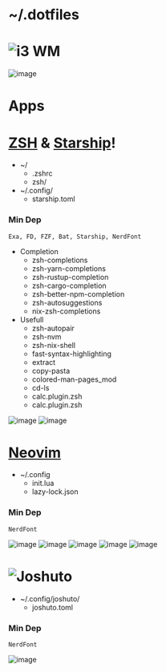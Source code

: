 # ~/.dotfiles
# ![i3 WM](https://github.com/IwnuplyNotTyan/dotfiles/tree/i3)

![image](https://raw.githubusercontent.com/IwnuplyNotTyan/dotfiles/main/screenshot/photo_2023-08-21_15-58-45.jpg)

# Apps
# [ZSH](https://en.wikipedia.org/wiki/Z_shell) & [Starship](https://starship.rs)!
- ~/
  - .zshrc
  - zsh/
 - ~/.config/
   - starship.toml

### Min Dep
`Exa, FD, FZF, Bat, Starship, NerdFont`

 - Completion
    -  zsh-completions
    -  zsh-yarn-completions
    -  zsh-rustup-completion
    -  zsh-cargo-completion
    -  zsh-better-npm-completion
    -  zsh-autosuggestions
    -  nix-zsh-completions
  - Usefull
    -  zsh-autopair
    -  zsh-nvm
    -  zsh-nix-shell
    -  fast-syntax-highlighting
    -  extract
    -  copy-pasta
    -  colored-man-pages_mod
    -  cd-ls
    -  calc.plugin.zsh
    -  calc.plugin.zsh
    
![image](https://raw.githubusercontent.com/IwnuplyNotTyan/dotfiles/main/screenshot/photo_2023-08-21_16-07-59.jpg)
![image](https://raw.githubusercontent.com/IwnuplyNotTyan/dotfiles/main/screenshot/photo_2023-08-21_16-15-54.jpg)

# [Neovim](https://github.com/neovim/neovim)
 - ~/.config
   - init.lua
   - lazy-lock.json
  
### Min Dep
`NerdFont`

![image](https://raw.githubusercontent.com/IwnuplyNotTyan/dotfiles/main/screenshot/photo_2023-08-21_15-58-47.jpg)
![image](https://raw.githubusercontent.com/IwnuplyNotTyan/dotfiles/main/screenshot/photo_2023-08-21_15-58-50.jpg)
![image](https://raw.githubusercontent.com/IwnuplyNotTyan/dotfiles/main/screenshot/photo_2023-08-21_15-58-52.jpg)
![image](https://raw.githubusercontent.com/IwnuplyNotTyan/dotfiles/main/screenshot/photo_2023-08-21_15-58-56.jpg)
![image](https://raw.githubusercontent.com/IwnuplyNotTyan/dotfiles/main/screenshot/photo_2023-08-21_15-58-54.jpg)

# ![Joshuto](https://github.com/kamiyaa/joshuto)
- ~/.config/joshuto/
  - joshuto.toml

### Min Dep
`NerdFont`

![image](https://raw.githubusercontent.com/IwnuplyNotTyan/dotfiles/main/screenshot/photo_2023-08-21_15-58-58.jpg)
